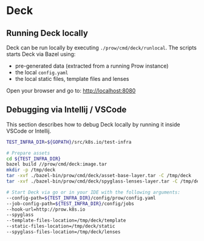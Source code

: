 
# Deck

## Running Deck locally

Deck can be run locally by executing `./prow/cmd/deck/runlocal`. The scripts starts Deck via
Bazel using:

* pre-generated data (extracted from a running Prow instance)
* the local `config.yaml`
* the local static files, template files and lenses

Open your browser and go to: <http://localhost:8080>

## Debugging via Intellij / VSCode

This section describes how to debug Deck locally by running it inside 
VSCode or Intellij.

```bash
TEST_INFRA_DIR=${GOPATH}/src/k8s.io/test-infra

# Prepare assets
cd ${TEST_INFRA_DIR}
bazel build //prow/cmd/deck:image.tar
mkdir -p /tmp/deck
tar -xvf ./bazel-bin/prow/cmd/deck/asset-base-layer.tar -C /tmp/deck 
tar -xvf ./bazel-bin/prow/cmd/deck/spyglass-lenses-layer.tar -C /tmp/deck

# Start Deck via go or in your IDE with the following arguments:
--config-path=${TEST_INFRA_DIR}/config/prow/config.yaml
--job-config-path=${TEST_INFRA_DIR}/config/jobs
--hook-url=http://prow.k8s.io
--spyglass
--template-files-location=/tmp/deck/template
--static-files-location=/tmp/deck/static
--spyglass-files-location=/tmp/deck/lenses
```
